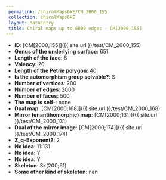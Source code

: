 ```yaml
--- 
 permalink: /chiralMaps6kE/CM_2000_155 
 collection: chiralMaps6kE
 layout: dataEntry
 title: Chiral maps up to 6000 edges - CM[2000;155]
---
```


- **ID**: [CM[2000;155]]({{ site.url }}/test/CM_2000_155)
- **Genus of the underlying surface**: 651
- **Length of the face**: 8
- **Valency**: 20
- **Length of the Petrie polygon**: 40
- **Is the automorphism group solvable?**: S
- **Number of vertices**: 200
- **Number of edges**: 2000
- **Number of faces**: 500
- **The map is self-**: none
- **Dual map**: [CM[2000;168]]({{ site.url }}/test/CM_2000_168)
- **Mirror (enantihomorphic) map**: [CM[2000;131]]({{ site.url }}/test/CM_2000_131)
- **Dual of the mirror image**: [CM[2000;174]]({{ site.url }}/test/CM_2000_174)
- **Z_q-Exponent?**: 2
- **No idea**:  11:131
- **No idea**: Y
- **No idea**: Y
- **Skeleton**: Sk(200;61)
- **Some other kind of skeleton**: nan

